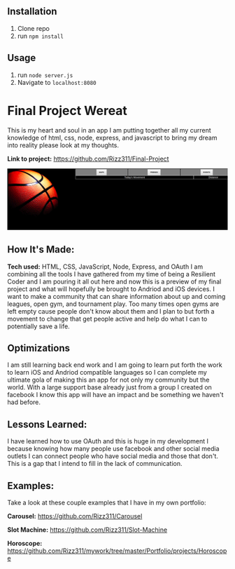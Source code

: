## Installation

1. Clone repo
2. run `npm install`

## Usage

1. run `node server.js`
2. Navigate to `localhost:8080`

# Final Project Wereat
This is my heart and soul in an app I am putting together all my current knowledge of html, css, node, express, and javascript to bring my dream into reality please look at my thoughts.

**Link to project:** https://github.com/Rizz311/Final-Project

![alt tag](https://github.com/Rizz311/Hard-work-and-dedication/blob/master/img/home.png)

## How It's Made:

**Tech used:** HTML, CSS, JavaScript, Node, Express, and OAuth
I am combining all the tools I have gathered from my time of being a Resilient Coder and I am pouring it all out here and now this is a preview of my final project and what will hopefully be brought to Andriod and iOS devices. I want to make a community that can share information about up and coming leagues, open gym, and tournament play. Too many times open gyms are left empty cause people don't know about them and I plan to but forth a movement to change that get people active and help do what I can to potentially save a life.

## Optimizations
I am still learning back end work and I am going to learn put forth the work to learn iOS and Andriod compatible languages so I can complete my ultimate gola of making this an app for not only my community but the world. With a large support base already just from a group I created on facebook I know this app will have an impact and be something we haven't had before.

## Lessons Learned:
I have learned how to use OAuth and this is huge in my development I because knowing how many people use facebook and other social media outlets I can connect people who have social media and those that don't. This is a gap that I intend to fill in the lack of communication.
## Examples:
Take a look at these couple examples that I have in my own portfolio:

**Carousel:** https://github.com/Rizz311/Carousel

**Slot Machine:** https://github.com/Rizz311/Slot-Machine

**Horoscope:** https://github.com/Rizz311/mywork/tree/master/Portfolio/projects/Horoscope



